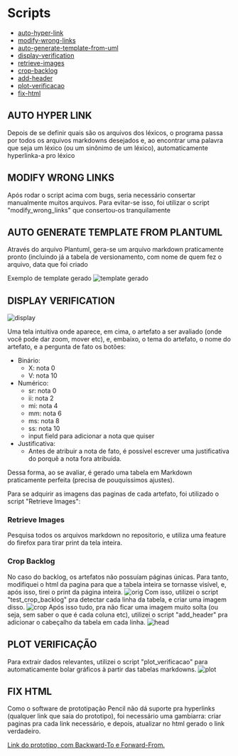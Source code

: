 # Scripts

- [auto-hyper-link](https://github.com/requisitos-2019-1/Ribon/blob/master/Modelagem%20de%20Requisitos/auto_hyper-link.py)
- [modify-wrong-links](https://github.com/requisitos-2019-1/Ribon/blob/master/Modelagem%20de%20Requisitos/v2_modify_wrong_links.py)
- [auto-generate-template-from-uml](https://github.com/requisitos-2019-1/Ribon/blob/master/Modelagem%20de%20Requisitos/auto_generate_template_from_plantuml.py)
- [display-verification](https://github.com/requisitos-2019-1/Ribon/blob/master/display_verification.py)
- [retrieve-images](https://github.com/requisitos-2019-1/Ribon/blob/master/retrieve_images.py)
- [crop-backlog](https://github.com/requisitos-2019-1/Ribon/blob/master/test_crop_backlog.py)
- [add-header](https://github.com/requisitos-2019-1/Ribon/blob/master/add_header.py)
- [plot-verificacao](https://github.com/requisitos-2019-1/Ribon/blob/master/plot_verificacao.py)
- [fix-html](https://github.com/requisitos-2019-1/Ribon/blob/gh-pages/fix_html.py)

## AUTO HYPER LINK
Depois de se definir quais são os arquivos dos léxicos, o programa passa por todos os arquivos markdowns desejados e, ao encontrar uma palavra que seja um léxico (ou um sinônimo de um léxico), automaticamente hyperlinka-a pro léxico

## MODIFY WRONG LINKS
Após rodar o script acima com bugs, seria necessário consertar manualmente muitos arquivos. Para evitar-se isso, foi utilizar o script "modify_wrong_links" que consertou-os tranquilamente

## AUTO GENERATE TEMPLATE FROM PLANTUML
Através do arquivo Plantuml, gera-se um arquivo markdown praticamente pronto (incluindo já a tabela de versionamento, com nome de quem fez o arquivo, data que foi criado

Exemplo de template gerado
![template gerado](https://github.com/requisitos-2019-1/Ribon/blob/master/vis/Casos_de_uso/UC001_Visualizar_Quantidade_de_Ribons.png)

## DISPLAY VERIFICATION

![display](https://github.com/requisitos-2019-1/Ribon/blob/master/display.png)

Uma tela intuitiva onde aparece, em cima, o artefato a ser avaliado (onde você pode dar zoom, mover etc), e, embaixo, o tema do artefato, o nome do artefato, e a pergunta de fato os botões:
- Binário:
    - X: nota 0
    - V: nota 10
- Numérico:
    - sr: nota 0
    - ii: nota 2
    - mi: nota 4
    - mm: nota 6
    - ms: nota 8
    - ss: nota 10
    - input field para adicionar a nota que quiser
- Justificativa:
    - Antes de atribuir a nota de fato, é possível escrever uma justificativa do porquê a nota fora atribuída.

Dessa forma, ao se avaliar, é gerado uma tabela em Markdown praticamente perfeita (precisa de pouquíssimos ajustes).

Para se adquirir as imagens das paginas de cada artefato, foi utilizado o script "Retrieve Images":

### Retrieve Images
Pesquisa todos os arquivos markdown no repositorio, e utiliza uma feature do firefox para tirar print da tela inteira.

### Crop Backlog
No caso do backlog, os artefatos não possuíam páginas únicas. Para tanto, modifiquei o html da pagina para que a tabela inteira se tornasse visível, e, após isso, tirei o print da página inteira.
![orig](https://github.com/requisitos-2019-1/Ribon/blob/master/.imgs/boxed-backlog.png)
Com isso, utilizei o script "test_crop_backlog" pra detectar cada linha da tabela, e criar uma imagem disso.
![crop](https://github.com/requisitos-2019-1/Ribon/blob/master/cropped/US005.png)
Após isso tudo, pra não ficar uma imagem muito solta (ou seja, sem saber o que é cada coluna etc), utilizei o script "add_header" pra adicionar o cabeçalho da tabela em cada linha.
![head](https://github.com/requisitos-2019-1/Ribon/blob/master/vis/Backlog/US005.png)

## PLOT VERIFICAÇÃO
Para extrair dados relevantes, utilizei o script "plot_verificacao" para automaticamente bolar gráficos à partir das tabelas markdowns.
![plot](https://github.com/requisitos-2019-1/Ribon/blob/master/casos_grade.png)

## FIX HTML
Como o software de prototipação Pencil não dá suporte pra hyperlinks (qualquer link que saia do prototipo), foi necessário uma gambiarra: criar paginas pra cada link necessário, e depois, atualizar no html gerado o link verdadeiro.

[Link do prototipo, com Backward-To e Forward-From.](https://requisitos-2019-1.github.io/Ribon/index.html)
